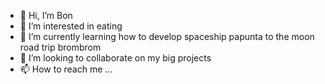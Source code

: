 - 👋 Hi, I’m Bon 
- 👀 I’m interested in eating
- 🌱 I’m currently learning how to develop spaceship papunta to the moon road trip brombrom
- 💞️ I’m looking to collaborate on my big projects
- 📫 How to reach me ...

<!---
jhonbonjuvi/jhonbonjuvi is a ✨ special ✨ repository because its `README.md` (this file) appears on your GitHub profile.
You can click the Preview link to take a look at your changes.
--->
